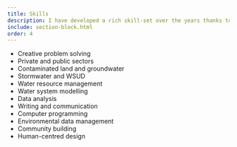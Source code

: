 ```yaml
---
title: Skills
description: I have developed a rich skill-set over the years thanks to my diverse experience across the water and environmental sectors. Here are just a few that I'm proud of.
include: section-block.html
order: 4
---
```

<ul class="icons">
	<li><span class="icon fa-question-circle style3"></span>Creative problem solving</li>
	<li><span class="icon fa-institution style3"></span>Private and public sectors</li>
	<li><span class="icon fa-exclamation-triangle style3"></span>Contaminated land and groundwater</li>
	<li><span class="icon fa-road style3"></span>Stormwater and WSUD</li>
	<li><span class="icon fa-tint style3"></span>Water resource management</li>
	<li><span class="icon fa-sitemap style3"></span>Water system modelling</li>
	<li><span class="icon fa-line-chart style3"></span>Data analysis</li>
	<li><span class="icon fa-file-text style3"></span>Writing and communication</li>
	<li><span class="icon fa-code style3"></span>Computer programming</li>
	<li><span class="icon fa-database style3"></span>Environmental data management</li>
	<li><span class="icon fa-home style3"></span>Community building</li>
	<li><span class="icon fa-users style3"></span>Human-centred design</li>
</ul>